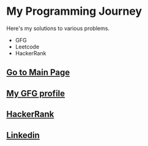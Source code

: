 # My Programming Journey
Here's my solutions to various problems. 

- GFG
- Leetcode
- HackerRank

## [Go to Main Page](https://iamvarunjoshi.github.io/)
## [My GFG profile](https://auth.geeksforgeeks.org/user/server_monk/practice/)
## [HackerRank](https://www.hackerrank.com/varunjoshicdg?hr_r=1)
## [Linkedin](https://www.linkedin.com/in/varun-joshi-32b04916a/)
